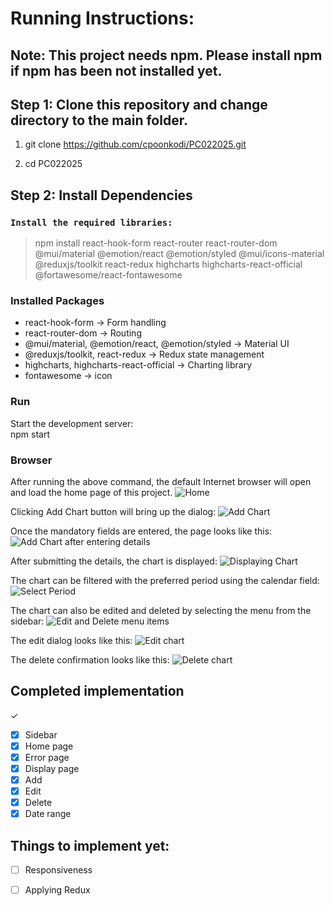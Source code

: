 # Running Instructions:

## Note: This project needs npm. Please install npm if npm has been not installed yet.

## Step 1: Clone this repository and change directory to the main folder.

1. git clone https://github.com/cpoonkodi/PC022025.git

2. cd PC022025

## Step 2: Install Dependencies

### `Install the required libraries:`

> npm install react-hook-form react-router react-router-dom @mui/material @emotion/react @emotion/styled @mui/icons-material @reduxjs/toolkit react-redux highcharts highcharts-react-official @fortawesome/react-fontawesome

### Installed Packages
* react-hook-form → Form handling
* react-router-dom → Routing
* @mui/material, @emotion/react, @emotion/styled → Material UI
* @reduxjs/toolkit, react-redux → Redux state management
* highcharts, highcharts-react-official → Charting library
* fontawesome → icon

### Run
Start the development server: <br>
npm start

### Browser
After running the above command, the default Internet browser will open and load the home page of this project.
![Home](https://github.com/user-attachments/assets/a5c7460d-5231-47c2-b145-3d3420056d91)

Clicking Add Chart button will bring up the dialog:
![Add Chart](https://github.com/user-attachments/assets/63ddfd21-a14e-42be-9bbe-15aa9e42d3e4)

Once the mandatory fields are entered, the page looks like this:
![Add Chart after entering details](https://github.com/user-attachments/assets/91857b5e-ce87-4256-a642-fd543279546b)

After submitting the details, the chart is displayed:
![Displaying Chart](https://github.com/user-attachments/assets/0a1fbb23-b992-46d1-900d-2aee6c774b93)

The chart can be filtered with the preferred period using the calendar field:
![Select Period](https://github.com/user-attachments/assets/d811eb8f-e964-4d54-93c0-36815ed5921f)

The chart can also be edited and deleted by selecting the menu from the sidebar:
![Edit and Delete menu items](https://github.com/user-attachments/assets/199e3206-a078-4ef7-99a2-89f125f46e86)

The edit dialog looks like this:
![Edit chart](https://github.com/user-attachments/assets/dd6e5212-a948-4794-8fde-1bddc4334b71)

The delete confirmation looks like this:
![Delete chart](https://github.com/user-attachments/assets/970146e7-0cc2-4879-9a98-f7ffefdc051f)

## Completed implementation

&check;
+ [x] Sidebar
+ [x] Home page
+ [x] Error page
+ [x] Display page
+ [x] Add
+ [x] Edit
+ [x] Delete
+ [x] Date range

## Things to implement yet:

- [ ] Responsiveness
    
- [ ] Applying Redux




